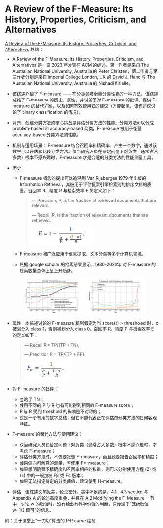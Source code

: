 # A Review of the F-Measure: Its History, Properties, Criticism, and Alternatives

[A Review of the F-Measure: Its History, Properties, Criticism, and Alternatives](https://dl.acm.org/doi/full/10.1145/3606367) 总结：

* A Review of the F-Measure: Its History, Properties, Criticism, and Alternatives 是一篇 2023 年发表在 ACM 的综述。第一作者是来自 The Australian National University, Australia 的  Peter Christen，第二作者与第三作者分别是来自 Imperial College London, UK 的 David J. Hand 与 The Australian National University, Australia 的 Nishadi Kirielle。
* 该综述介绍了 F-measure —— 在分类领域衡量分类性能的一种方法。该综述总结了 F-measure 的历史、属性，并讨论了对 F-measure 的批评，提供 F-measure 的替代方案，以及如何有效使用它的建议（方便起见，该综述仅讨论了 binary classification 的情况）。
* 背景：创建分类方法的核心挑战是评估分类方法的性能。分类方法可以分成 problem-based 和 accuracy-based 两类，F-measure 被用于衡量 accuracy-based 分类方法的性能。
* 机制与适用场景： F-measure 结合召回率和精确率，产生一个数字，通过该数字可以评估和比较分类方法。仅当研究人员在给定问题下对负类（通常占大多数）根本不感兴趣时，F-measure 才是合适的分类方法的性能测量工具。
*   历史：&#x20;

    *   F-measure 概念的提出可以追溯到 Van Rijsbergen 1979 年出版的 Information Retrieval，其被用于评估搜索引擎检索到的排序文档的质量。召回率 R、精度 P 与检索效率 E 的定义如下：

        > — Precision, P, is the fraction of retrieved documents that are relevant.&#x20;
        >
        > — Recall, R, is the fraction of relevant documents that are retrieved.
        >
        > ![](<../../.gitbook/assets/image (13).png>)


    * F-measure 被广泛应用于信息提取、文本分类等多个计算机领域。
    * 根据 google scholar 的检索结果显示，1980-2020年 对 F-measure 的检索数量总体上呈上升趋势。

    <figure><img src="../../.gitbook/assets/image (1) (1) (1) (1) (1) (1) (1).png" alt=""><figcaption></figcaption></figure>
*   属性：本综述讨论的 F-measure 机制假定为当 score(x) > thresholed 时，x 被划分入 class 1，否则被划分入 class 0。召回率 R、精度 P 与检索效率 E 的定义如下：

    > — Recall R = TP/(TP + FN),
    >
    > &#x20;— Precision P = TP/(TP + FP).
    >
    > ![](<../../.gitbook/assets/image (5) (1) (1) (1).png>)
* 对 F-measure 的批评：
  * 忽略了 TN；
  * 使用不同的 P 与 R 也有可能得到相同的 F-measure score；
  * P 与 R 受到 threshold 的影响是不对称的；
  * 这是一个有用的数字总结，但它不能代表正在评估的分类方法的任何客观特征。
* F-measure 的替代方法与使用建议：
  * 仅当研究人员在给定问题下对负类（通常占大多数）根本不感兴趣时，才考虑 F-measure；
  * 评估分类方法时，不仅要报告 F-measure，而且还要报告召回率和精度；
  * 如果偏向可解释的测量，可使用 F\*-measure；
  * 如果想明确赋予精确度和召回率相应的权重，则可以分别使用方程 (2) 或 (4) 中的一般加权 Fβ 或 Fα 版本；
  * 如果无法指定特定的分类阈值，建议使用 H-measure。
* 评估：该综述文笔优美，论证充分。美中不足的是，4.1、4.3 section 与 Appendix A 的论述高度重叠，并且在 A.2 Modifying the F-Measure 一节中，讨论 w 的取值时，没有给出有科学价值的判断，只传递了“笼统取值 w=1/2 即可”的信息。

附：关于课堂上“一刀切”算法的 P-R curve 绘制

<figure><img src="../../.gitbook/assets/P-R_curve.jpg" alt=""><figcaption></figcaption></figure>
